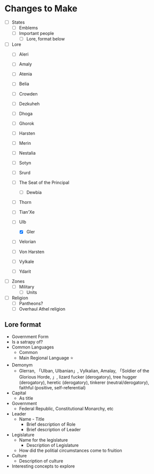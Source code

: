 # Changes to Make

- [ ] States
	- [ ] Emblems
	- [ ] Important people
		- [ ] Lore, format below

- [ ] Lore
	- [ ] Aleri
	- [ ] Amaly
	- [ ] Atenia
	- [ ] Belia
	- [ ] Crowden
	- [ ] Dezkuheh
	- [ ] Dhoga
	- [ ] Ghorok
	- [ ] Harsten
	- [ ] Merin
	- [ ] Nestalia
	- [ ] Sotyn
	- [ ] Srurd
	- [ ] The Seat of the Principal
		- [ ] Dewbia
	- [ ] Thorn
	- [ ] Tian'Xe
	- [ ] Ulb
		- [x] Gler
	- [ ] Velorian
	- [ ] Von Harsten
	- [ ] Vylkale
	- [ ] Ydarit


- [ ] Zones
	- [ ] Military
		- [ ] Units

- [ ] Religion
	- [ ] Pantheons?
	- [ ] Overhaul Athel religion

## Lore format
- Government Form
- Is a satrapy of?
- Common Languages 
	- Common
	- Main Regional Language ⭐
- Demonym
	- Glerran, 「Ulban, Ulbanian」, Vylkalian, Amalay, 「Soldier of the Glorious Horde, 」, lizard fucker (derogatory), tree hugger (derogatory), heretic (derogatory), tinkerer (neutral/derogatory), faithful (positive, self-referential)
- Capital
	- As title
- Government
	- Federal Republic, Constitutional Monarchy, etc
- Leader
	- Name - Title
		- Brief description of Role
		- Brief description of Leader
- Legislature
	- Name for the legislature
		- Description of Legislature
	- How did the politial circumstances come to fruition
- Culture
	- Description of culture
- Interesting concepts to explore